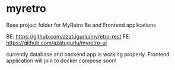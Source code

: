 # myretro
Base project folder for MyRetro Be and Frontend applications

BE: https://github.com/azatugurlu/myretro-rest
FE: https://github.com/azatugurlu/myretro-ui

currently database and backend app is working properly.
Frontend application will join to docker compose soon!
